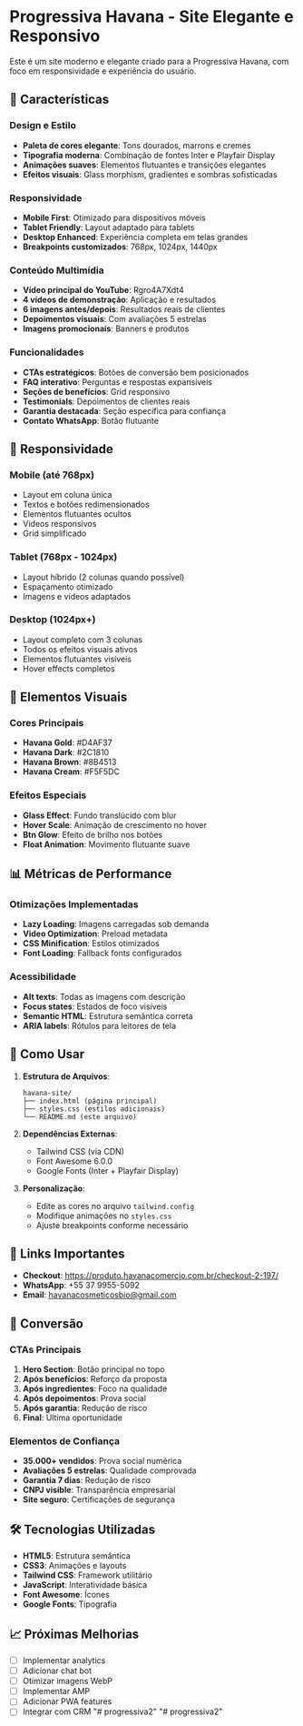 # Progressiva Havana - Site Elegante e Responsivo

Este é um site moderno e elegante criado para a Progressiva Havana, com foco em responsividade e experiência do usuário.

## 🌟 Características

### Design e Estilo
- **Paleta de cores elegante**: Tons dourados, marrons e cremes
- **Tipografia moderna**: Combinação de fontes Inter e Playfair Display
- **Animações suaves**: Elementos flutuantes e transições elegantes
- **Efeitos visuais**: Glass morphism, gradientes e sombras sofisticadas

### Responsividade
- **Mobile First**: Otimizado para dispositivos móveis
- **Tablet Friendly**: Layout adaptado para tablets
- **Desktop Enhanced**: Experiência completa em telas grandes
- **Breakpoints customizados**: 768px, 1024px, 1440px

### Conteúdo Multimídia
- **Vídeo principal do YouTube**: Rgro4A7Xdt4
- **4 vídeos de demonstração**: Aplicação e resultados
- **6 imagens antes/depois**: Resultados reais de clientes
- **Depoimentos visuais**: Com avaliações 5 estrelas
- **Imagens promocionais**: Banners e produtos

### Funcionalidades
- **CTAs estratégicos**: Botões de conversão bem posicionados
- **FAQ interativo**: Perguntas e respostas expansíveis
- **Seções de benefícios**: Grid responsivo
- **Testimonials**: Depoimentos de clientes reais
- **Garantia destacada**: Seção específica para confiança
- **Contato WhatsApp**: Botão flutuante

## 📱 Responsividade

### Mobile (até 768px)
- Layout em coluna única
- Textos e botões redimensionados
- Elementos flutuantes ocultos
- Videos responsivos
- Grid simplificado

### Tablet (768px - 1024px)
- Layout híbrido (2 colunas quando possível)
- Espaçamento otimizado
- Imagens e vídeos adaptados

### Desktop (1024px+)
- Layout completo com 3 colunas
- Todos os efeitos visuais ativos
- Elementos flutuantes visíveis
- Hover effects completos

## 🎨 Elementos Visuais

### Cores Principais
- **Havana Gold**: #D4AF37
- **Havana Dark**: #2C1810
- **Havana Brown**: #8B4513
- **Havana Cream**: #F5F5DC

### Efeitos Especiais
- **Glass Effect**: Fundo translúcido com blur
- **Hover Scale**: Animação de crescimento no hover
- **Btn Glow**: Efeito de brilho nos botões
- **Float Animation**: Movimento flutuante suave

## 📊 Métricas de Performance

### Otimizações Implementadas
- **Lazy Loading**: Imagens carregadas sob demanda
- **Video Optimization**: Preload metadata
- **CSS Minification**: Estilos otimizados
- **Font Loading**: Fallback fonts configurados

### Acessibilidade
- **Alt texts**: Todas as imagens com descrição
- **Focus states**: Estados de foco visíveis
- **Semantic HTML**: Estrutura semântica correta
- **ARIA labels**: Rótulos para leitores de tela

## 🚀 Como Usar

1. **Estrutura de Arquivos**:
   ```
   havana-site/
   ├── index.html (página principal)
   ├── styles.css (estilos adicionais)
   └── README.md (este arquivo)
   ```

2. **Dependências Externas**:
   - Tailwind CSS (via CDN)
   - Font Awesome 6.0.0
   - Google Fonts (Inter + Playfair Display)

3. **Personalização**:
   - Edite as cores no arquivo `tailwind.config`
   - Modifique animações no `styles.css`
   - Ajuste breakpoints conforme necessário

## 🔗 Links Importantes

- **Checkout**: https://produto.havanacomercio.com.br/checkout-2-197/
- **WhatsApp**: +55 37 9955-5092
- **Email**: havanacosmeticosbio@gmail.com

## 🎯 Conversão

### CTAs Principais
1. **Hero Section**: Botão principal no topo
2. **Após benefícios**: Reforço da proposta
3. **Após ingredientes**: Foco na qualidade
4. **Após depoimentos**: Prova social
5. **Após garantia**: Redução de risco
6. **Final**: Última oportunidade

### Elementos de Confiança
- **35.000+ vendidos**: Prova social numérica
- **Avaliações 5 estrelas**: Qualidade comprovada
- **Garantia 7 dias**: Redução de risco
- **CNPJ visible**: Transparência empresarial
- **Site seguro**: Certificações de segurança

## 🛠️ Tecnologias Utilizadas

- **HTML5**: Estrutura semântica
- **CSS3**: Animações e layouts
- **Tailwind CSS**: Framework utilitário
- **JavaScript**: Interatividade básica
- **Font Awesome**: Ícones
- **Google Fonts**: Tipografia

## 📈 Próximas Melhorias

- [ ] Implementar analytics
- [ ] Adicionar chat bot
- [ ] Otimizar imagens WebP
- [ ] Implementar AMP
- [ ] Adicionar PWA features
- [ ] Integrar com CRM
"# progressiva2" 
"# progressiva2" 
